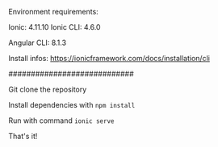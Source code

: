 Environment requirements:

Ionic: 4.11.10
Ionic CLI: 4.6.0

Angular CLI: 8.1.3

Install infos: https://ionicframework.com/docs/installation/cli

############################

Git clone the repository

Install dependencies with `npm install`

Run with command `ionic serve`

That's it!
